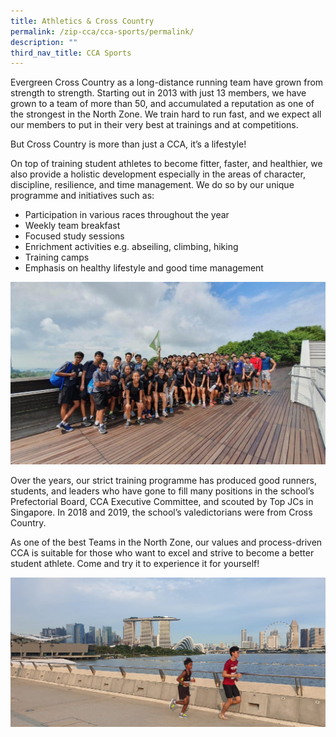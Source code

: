 ```yaml
---
title: Athletics & Cross Country
permalink: /zip-cca/cca-sports/permalink/
description: ""
third_nav_title: CCA Sports
---
```

Evergreen Cross Country as a long-distance running team have grown from strength to strength. Starting out in 2013 with just 13 members, we have grown to a team of more than 50, and accumulated a reputation as one of the strongest in the North Zone. We train hard to run fast, and we expect all our members to put in their very best at trainings and at competitions.

But Cross Country is more than just a CCA, it’s a lifestyle!

On top of training student athletes to become fitter, faster, and healthier, we also provide a holistic development especially in the areas of character, discipline, resilience, and time management. We do so by our unique programme and initiatives such as:

*   Participation in various races throughout the year
*   Weekly team breakfast
*   Focused study sessions
*   Enrichment activities e.g. abseiling, climbing, hiking
*   Training camps
*   Emphasis on healthy lifestyle and good time management

![](/images/athletics.jpg)

Over the years, our strict training programme has produced good runners, students, and leaders who have gone to fill many positions in the school’s Prefectorial Board, CCA Executive Committee, and scouted by Top JCs in Singapore. In 2018 and 2019, the school’s valedictorians were from Cross Country.

As one of the best Teams in the North Zone, our values and process-driven CCA is suitable for those who want to excel and strive to become a better student athlete. Come and try it to experience it for yourself!

![](/images/athletics1.jpg)





















































































